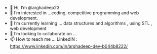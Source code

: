 - 👋 Hi, I’m @arghadeep23
- 👀 I’m interested in ...coding, competitive programming and web development.
- 🌱 I’m currently learning ... data structures and algorithms , using STL , web development
- 💞️ I’m looking to collaborate on ... 
- 📫 How to reach me ... LinkedIN : https://www.linkedin.com/in/arghadeep-dey-b044b8222/

<!---
arghadeep23/arghadeep23 is a ✨ special ✨ repository because its `README.md` (this file) appears on your GitHub profile.
You can click the Preview link to take a look at your changes.
--->
